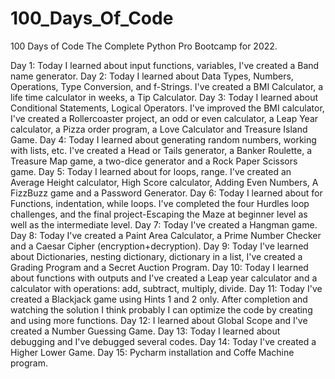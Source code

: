 # 100_Days_Of_Code
100 Days of Code The Complete Python Pro Bootcamp for 2022.

Day 1: Today I learned about input functions, variables, I've created a Band name generator.
Day 2: Today I learned about Data Types, Numbers, Operations, Type Conversion, and f-Strings. I've created a BMI Calculator, a life time calculator in weeks, a Tip Calculator.
Day 3: Today I learned about Conditional Statements, Logical Operators. I've improved the BMI calculator, I've created a Rollercoaster project, an odd or even calculator, a Leap Year calculator, a Pizza order program, a Love Calculator and Treasure Island Game.
Day 4: Today I learned about generating random numbers, working with lists, etc. I've created a Head or Tails generator, a Banker Roulette, 
a Treasure Map game, a two-dice generator and a Rock Paper Scissors game.
Day 5: Today I learned about for loops, range. I've created an Average Height calculator, High Score calculator, Adding Even Numbers, A FizzBuzz game and a Password Generator.
Day 6: Today I learned about for Functions, indentation, while loops. I've completed the four Hurdles loop challenges, and the final project-Escaping the Maze at beginner level as well as the intermediate level.
Day 7: Today I've created a Hangman game.
Day 8: Today I've created a Paint Area Calculator, a Prime Number Checker and a Caesar Cipher (encryption+decryption).
Day 9: Today I've learned about Dictionaries, nesting dictionary, dictionary in a list, I've created a Grading Program and a Secret Auction Program.
Day 10: Today I learned about functions with outputs and I've created a Leap year calculator and a calculator with operations: add, subtract, multiply, divide.
Day 11: Today I've created a Blackjack game using Hints 1 and 2 only. After completion and watching the solution I think probably I can optimize the code by creating and using more functions.
Day 12: I learned about Global Scope and I've created a Number Guessing Game.
Day 13: Today I learned about debugging and I've debugged several codes.
Day 14: Today I've created a Higher Lower Game.
Day 15: Pycharm installation and Coffe Machine program.
